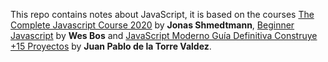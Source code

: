 This repo contains notes about JavaScript, it is based on the courses [The Complete Javascript Course 2020](https://www.udemy.com/share/101WfeBksSdFlTQHQ=/) by **Jonas Shmedtmann**, [Beginner Javascript](https://beginnerjavascript.com/) by **Wes Bos** and [JavaScript Moderno Guía Definitiva Construye +15 Proyectos](https://www.udemy.com/share/101Z6UBksSdFlTQHQ=/) by **Juan Pablo de la Torre Valdez**.